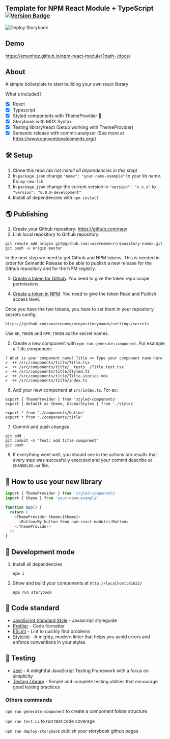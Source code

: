 ## Template for NPM React Module + TypeScript <sup>[![Version Badge](http://versionbadg.es/emunhoz/npm-react-module.svg)](https://npmjs.org/package/your-name-example)</sup>

![Deploy Storybook](https://github.com/emunhoz/npm-react-module/workflows/Deploy%20Storybook/badge.svg)

## Demo

https://emunhoz.github.io/npm-react-module/?path=/docs/

##  About

A simple boilerplate to start building your own react library

What's included?

- [x] React
- [x] Typescript
- [x] Styled components with ThemeProvider 💅
- [x] Storybook with MDX Syntax
- [x] Testing library/react (Setup working with ThemeProvider)
- [x] Semantic release with commit-analyzer (See more at https://www.conventionalcommits.org/)

## 🛠 Setup

1. Clone this repo _(do not install all dependencies in this step)_
2. In `package.json` change `"name": "your-name-example"` to your lib name. Ex: `my-new-lib`
3. In `package.json` change the current version in `"version": "x.x.x"` to `"version": "0.0.0-development"`
4. Install all dependencies with `npm install`

## 🌎 Publishing

1. Create your Github repository: https://github.com/new
2. Link local repository to Github repository:

```
git remote add origin git@github.com:<username>/<repository-name>.git
git push -u origin master
```

In the next step we need to get Github and NPM tokens. This is needed in order for Semantic Release to be able to publish a new release for the Github repository and for the NPM registry.

3. [Create a token for Github](https://help.github.com/en/github/authenticating-to-github/creating-a-personal-access-token-for-the-command-line). You need to give the token repo scope permissions.

4. [Create a token in NPM](https://docs.npmjs.com/creating-and-viewing-authentication-tokens). You need to give the token Read and Publish access level.

Once you have the two tokens, you have to set them in your repository secrets config:

```
https://github.com/<username>/<repositoryname>/settings/secrets
```

Use `GH_TOKEN` and `NPM_TOKEN` as the secret names.

5. Create a new component with `npm run generate:component`. For example a Title component:

```
? What is your component name? Title => Type your component name here
✔  ++ /src/components/title/Title.tsx
✔  ++ /src/components/title/__tests__/Title.test.tsx
✔  ++ /src/components/title/styled.ts
✔  ++ /src/components/title/Title.stories.mdx
✔  ++ /src/components/title/index.ts
```

6. Add your new component at `src/index.ts`. For ex:
```
export { ThemeProvider } from 'styled-components'
export { default as theme, GlobalStyles } from './styles'

export * from './components/button'
export * from './components/title'
```

7. Commit and push changes

```
git add .
git commit -m "feat: add title component"
git push
```

8. If everything went well, you should see in the actions tab results that every step was succesfully executed and your commit describe at `CHANGELOG.md` file.

## 🧩 How to use your new library

```js
import { ThemeProvider } from 'styled-components'
import { theme } from 'your-name-example'

function App() {
  return (
    <ThemeProvider theme={theme}>
      <Button>My button from npm-react-module</Button>
    </ThemeProvider>
  );
}

```

## 🚀 Development mode

1. Install all dependencies

   ```shell
   npm i
   ```

2. Show and build your components at `http://localhost:61622/`

   ```shell
   npm run storybook
   ```

## 🚨 Code standard

- [JavaScript Standard Style](https://standardjs.com/) - Javascript styleguide
- [Prettier](https://prettier.io/) - Code formatter
- [ESLint](https://eslint.org/) - Lint to quickly find problems
- [Stylelint](https://stylelint.io/) - A mighty, modern linter that helps you avoid errors and enforce conventions in your styles

## 🚥 Testing

- [Jest](https://jestjs.io/) - A delightful JavaScript Testing Framework with a focus on simplicity
- [Testing Library](https://testing-library.com/) - Simple and complete testing utilities that encourage good testing practices

### Others commands

`npm run generate:component` to create a component folder structure

`npm run test:ci` to run test code coverage

`npm run deploy-storybook` publish your storybook github pages
